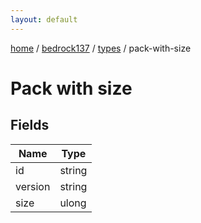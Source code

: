 ```yaml
---
layout: default
---
```


[home](/)  /  [bedrock137](/protocol/bedrock137)  /  [types](/protocol/bedrock137/types)  /  pack-with-size

# Pack with size

## Fields

Name | Type
---|---
id | string
version | string
size | ulong
